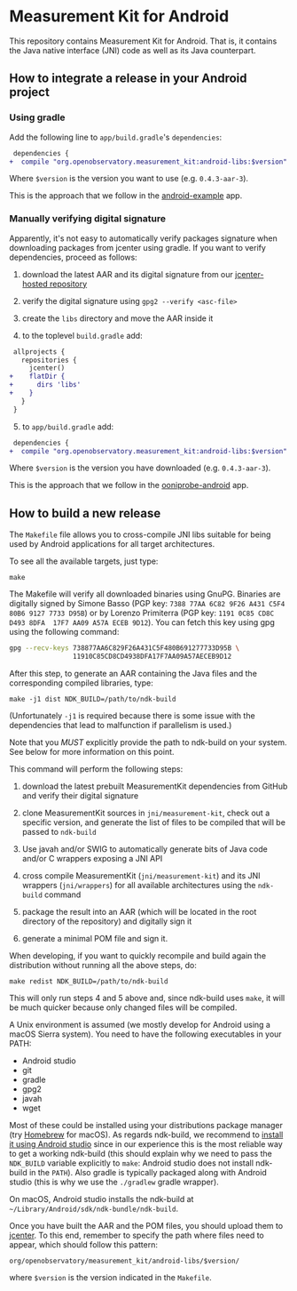 # Measurement Kit for Android

This repository contains Measurement Kit for Android. That is, it contains
the Java native interface (JNI) code as well as its Java counterpart.

## How to integrate a release in your Android project

### Using gradle

Add the following line to `app/build.gradle`'s `dependencies`:

```diff
 dependencies {
+  compile "org.openobservatory.measurement_kit:android-libs:$version"
```

Where `$version` is the version you want to use (e.g. `0.4.3-aar-3`).

This is the approach that we follow in the [android-example](
https://github.com/measurement-kit/android-example) app.

### Manually verifying digital signature

Apparently, it's not easy to automatically verify packages signature when
downloading packages from jcenter using gradle. If you want to verify
dependencies, proceed as follows:

1. download the latest AAR and its digital signature from our
   [jcenter-hosted repository](https://dl.bintray.com/measurement-kit/android/org/openobservatory/measurement_kit/android-libs/)

2. verify the digital signature using `gpg2 --verify <asc-file>`

3. create the `libs` directory and move the AAR inside it

4. to the toplevel `build.gradle` add:

```diff
 allprojects {
   repositories {
     jcenter()
+    flatDir {
+      dirs 'libs'
+    }
   }
 }
```

5. to `app/build.gradle` add:

```diff
 dependencies {
+  compile "org.openobservatory.measurement_kit:android-libs:$version"
```

Where `$version` is the version you have downloaded (e.g. `0.4.3-aar-3`).

This is the approach that we follow in the [ooniprobe-android](
https://github.com/TheTorProject/ooniprobe-android) app.

## How to build a new release

The `Makefile` file allows you to cross-compile JNI libs suitable for being
used by Android applications for all target architectures.

To see all the available targets, just type:

```
make
```

The Makefile will verify all downloaded binaries using GnuPG. Binaries are
digitally signed by Simone Basso
(PGP key: `7388 77AA 6C82 9F26 A431 C5F4 80B6 9127 7733 D95B`) or
by Lorenzo Primiterra
(PGP key: `1191 0C85 CD8C D493 8DFA  17F7 AA09 A57A ECEB 9D12`). You can
fetch this key using gpg using the following command:

```bash
gpg --recv-keys 738877AA6C829F26A431C5F480B691277733D95B \
                11910C85CD8CD4938DFA17F7AA09A57AECEB9D12
```

After this step, to generate an AAR containing the Java files and the
corresponding compiled libraries, type:

```
make -j1 dist NDK_BUILD=/path/to/ndk-build
```

(Unfortunately `-j1` is required because there is some issue with the
dependencies that lead to malfunction if parallelism is used.)

Note that you *MUST* explicitly provide the path to ndk-build on your
system. See below for more information on this point.

This command will perform the following steps:

1. download the latest prebuilt MeasurementKit dependencies from GitHub
   and verify their digital signature

2. clone MeasurementKit sources in `jni/measurement-kit`, check out a
   specific version, and generate the list of files to be compiled that
   will be passed to `ndk-build`

3. Use javah and/or SWIG to automatically generate bits of Java code
   and/or C wrappers exposing a JNI API

4. cross compile MeasurementKit (`jni/measurement-kit`) and its JNI
   wrappers (`jni/wrappers`) for all available architectures using
   the `ndk-build` command

5. package the result into an AAR (which will be located in the root
   directory of the repository) and digitally sign it

6. generate a minimal POM file and sign it.

When developing, if you want to quickly recompile and build again the
distribution without running all the above steps, do:

```
make redist NDK_BUILD=/path/to/ndk-build
```

This will only run steps 4 and 5 above and, since ndk-build uses `make`,
it will be much quicker because only changed files will be compiled.

A Unix environment is assumed (we mostly develop for Android using a
macOS Sierra system). You need to have the following executables
in your PATH:

- Android studio
- git
- gradle
- gpg2
- javah
- wget

Most of these could be installed using your distributions package
manager (try [Homebrew](http://brew.sh/) for macOS). As regards ndk-build,
we recommend to [install it using Android studio](
https://developer.android.com/ndk/guides/index.html#download-ndk)
since in our experience this is the most reliable way to get a
working ndk-build (this should explain why we need to pass the
`NDK_BUILD` variable explicitly to `make`: Android studio does
not install ndk-build in the `PATH`). Also gradle is typically
packaged along with Android studio (this is why we use the
`./gradlew` gradle wrapper).

On macOS, Android studio installs
the ndk-build at `~/Library/Android/sdk/ndk-bundle/ndk-build`.

Once you have built the AAR and the POM files, you should upload them to
[jcenter](https://bintray.com/measurement-kit/android/android-libs). To this
end, remember to specify the path where files need to appear, which should
follow this pattern:

```
org/openobservatory/measurement_kit/android-libs/$version/
```

where `$version` is the version indicated in the `Makefile`.
